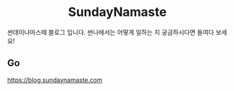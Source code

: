 <h1 align="center">
    SundayNamaste
</h1>

썬데이나마스떼 블로그 입니다.
썬나에서는 어떻게 일하는 지 궁금하시다면 들여다 보세요!

## Go
<a href="https://blog.sundaynamaste.com" target="_blank">https://blog.sundaynamaste.com</a>
